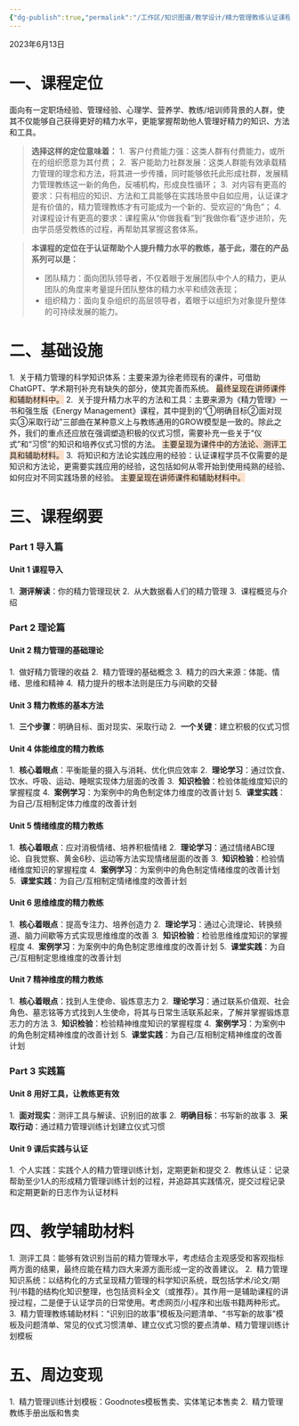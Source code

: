 ```yaml
---
{"dg-publish":true,"permalink":"/工作区/知识图谱/教学设计/精力管理教练认证课程策划及大纲/","dgPassFrontmatter":true,"noteIcon":"","created":"","updated":""}
---
```


2023年6月13日
# 一、课程定位
面向有一定职场经验、管理经验、心理学、营养学、教练/培训师背景的人群，使其不仅能够自己获得更好的精力水平，更能掌握帮助他人管理好精力的知识、方法和工具。
>**选择这样的定位意味着：**
>1.  客户付费能力强：这类人群有付费能力，或所在的组织愿意为其付费；
>2.  客户能助力社群发展：这类人群能有效承载精力管理的理念和方法，将其进一步传播，同时能够依托此形成社群，发展精力管理教练这一新的角色，反哺机构，形成良性循环；
>3.  对内容有更高的要求：只有相应的知识、方法和工具能够在实践场景中自如应用，认证课才是有价值的，精力管理教练才有可能成为一个新的、受欢迎的“角色”；
>4.  对课程设计有更高的要求：课程需从“你做我看”到“我做你看”逐步进阶，先由学员感受教练的过程，再帮助其掌握这套体系。

>**本课程的定位在于认证帮助个人提升精力水平的教练，基于此，潜在的产品系列可以是：**
>- 团队精力：面向团队领导者，不仅着眼于发展团队中个人的精力，更从团队的角度来考量提升团队整体的精力水平和绩效表现；
>- 组织精力：面向复杂组织的高层领导者，着眼于以组织为对象提升整体的可持续发展的能力。

# 二、基础设施
1.  关于精力管理的科学知识体系：主要来源为徐老师现有的课件，可借助ChatGPT、学术期刊补充有缺失的部分，使其完善而系统。
<span style="background:rgba(240, 107, 5, 0.2)">最终呈现在讲师课件和辅助材料中。</span>
2.  关于提升精力水平的方法和工具：主要来源为《精力管理》一书和强生版《Energy Management》课程，其中提到的“①明确目标②面对现实③采取行动”三部曲在某种意义上与教练通用的GROW模型是一致的。除此之外，我们的重点还应放在强调塑造积极的仪式习惯，需要补充一些关于“仪式”和“习惯”的知识和培养仪式习惯的方法。
<span style="background:rgba(240, 107, 5, 0.2)">主要呈现为课件中的方法论、测评工具和辅助材料。</span>
3.  将知识和方法论实践应用的经验：认证课程学员不仅需要的是知识和方法论，更需要实践应用的经验，这包括如何从零开始到使用纯熟的经验、如何应对不同实践场景的经验。
<span style="background:rgba(240, 107, 5, 0.2)">主要呈现在讲师课件和辅助材料中。</span> 

# 三、课程纲要
### Part 1 导入篇
#### Unit 1 课程导入
1.  **测评解读**：你的精力管理现状
2.  从大数据看人们的精力管理
3.  课程概览与介绍

### Part 2 理论篇
#### Unit 2 精力管理的基础理论
1.  做好精力管理的收益
2.  精力管理的基础概念
3.  精力的四大来源：体能、情绪、思维和精神
4.  精力提升的根本法则是压力与间歇的交替

#### Unit 3 精力教练的基本方法
1.  **三个步骤**：明确目标、面对现实、采取行动
2.  **一个关键**：建立积极的仪式习惯

#### Unit 4 体能维度的精力教练
1.  **核心着眼点**：平衡能量的摄入与消耗、优化供应效率
2.  **理论学习**：通过饮食、饮水、呼吸、运动、睡眠实现体力层面的改善
3.  **知识检验**：检验体能维度知识的掌握程度
4.  **案例学习**：为案例中的角色制定体力维度的改善计划
5.  **课堂实践**：为自己/互相制定体力维度的改善计划

#### Unit 5 情绪维度的精力教练
1.  **核心着眼点**：应对消极情绪、培养积极情绪
2.  **理论学习**：通过情绪ABC理论、自我觉察、黄金6秒、运动等方法实现情绪层面的改善
3.  **知识检验**：检验情绪维度知识的掌握程度
4.  **案例学习**：为案例中的角色制定情绪维度的改善计划
5.  **课堂实践**：为自己/互相制定情绪维度的改善计划

#### Unit 6 思维维度的精力教练
1.  **核心着眼点**：提高专注力、培养创造力
2.  **理论学习**：通过心流理论、转换频道、脑力间歇等方式实现思维维度的改善
3.  **知识检验**：检验思维维度知识的掌握程度
4.  **案例学习**：为案例中的角色制定思维维度的改善计划
5.  **课堂实践**：为自己/互相制定思维维度的改善计划

#### Unit 7 精神维度的精力教练
1.  **核心着眼点**：找到人生使命、锻炼意志力
2.  **理论学习**：通过联系价值观、社会角色、墓志铭等方式找到人生使命，将其与日常生活联系起来，了解并掌握锻炼意志力的方法
3.  **知识检验**：检验精神维度知识的掌握程度
4.  **案例学习**：为案例中的角色制定精神维度的改善计划
5.  **课堂实践**：为自己/互相制定精神维度的改善计划

### Part 3 实践篇
#### Unit 8 用好工具，让教练更有效
1.  **面对现实**：测评工具与解读、识别旧的故事
2.  **明确目标**：书写新的故事
3.  **采取行动**：通过精力管理训练计划建立仪式习惯

#### Unit 9 课后实践与认证
1.  个人实践：实践个人的精力管理训练计划，定期更新和提交
2.  教练认证：记录帮助至少1人的形成精力管理训练计划的过程，并追踪其实践情况，提交过程记录和定期更新的日志作为认证材料

# 四、教学辅助材料
1.  测评工具：能够有效识别当前的精力管理水平，考虑结合主观感受和客观指标两方面的结果，最终应能在精力四大来源方面形成一定的改善建议。
2.  精力管理知识系统：以结构化的方式呈现精力管理的科学知识系统，既包括学术/论文/期刊/书籍的结构化知识整理，也包括资料全文（或推荐）。其作用一是辅助课程的讲授过程，二是便于认证学员的日常使用。考虑网页/小程序和出版书籍两种形式。
3.  精力管理教练辅助材料：“识别旧的故事”模板及问题清单、“书写新的故事”模板及问题清单、常见的仪式习惯清单、建立仪式习惯的要点清单、精力管理训练计划模板

# 五、周边变现
1.  精力管理训练计划模板：Goodnotes模板售卖、实体笔记本售卖
2.  精力管理教练手册出版和售卖
